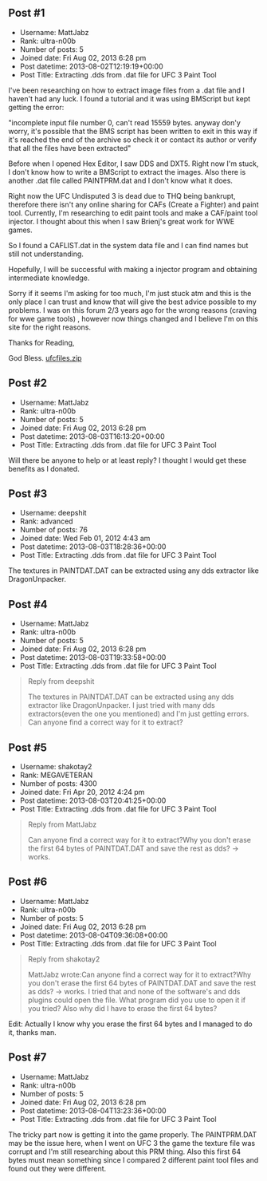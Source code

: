 ## Post #1
- Username: MattJabz
- Rank: ultra-n00b
- Number of posts: 5
- Joined date: Fri Aug 02, 2013 6:28 pm
- Post datetime: 2013-08-02T12:19:19+00:00
- Post Title: Extracting .dds from .dat file for UFC 3 Paint Tool

I've been researching on how to extract image files from a .dat file and I haven't had any luck. I found a tutorial and it was using BMScript but kept getting the error:

"incomplete input file number 0, can't read 15559 bytes. anyway don'y worry, it's possible that the BMS script has been written to exit in this way if it's reached the end of the archive so check it or contact its author or verify that all the files have been extracted"

Before when I opened Hex Editor, I saw DDS and DXT5. Right now I'm stuck, I don't know how to write a BMScript to extract the images. Also there is another .dat file called PAINTPRM.dat and I don't know what it does.



Right now the UFC Undisputed 3 is dead due to THQ being bankrupt, therefore there isn't any online sharing for CAFs (Create a Fighter) and paint tool. Currently, I'm researching to edit paint tools and make a CAF/paint tool injector. I thought about this when I saw Brienj's great work for WWE games.

So I found a CAFLIST.dat in the system data file and I can find names but still not understanding.



Hopefully, I will be successful with making a injector program and obtaining intermediate knowledge.

Sorry if it seems I'm asking for too much, I'm just stuck atm and this is the only place I can trust and know that will give the best advice possible to my problems. I was on this forum 2/3 years ago for the wrong reasons (craving for wwe game tools) , however now things changed and I believe I'm on this site for the right reasons.

Thanks for Reading,

God Bless.
[ufcfiles.zip](https://xentaxbackup.github.io/file/6540_ufcfiles.zip)
## Post #2
- Username: MattJabz
- Rank: ultra-n00b
- Number of posts: 5
- Joined date: Fri Aug 02, 2013 6:28 pm
- Post datetime: 2013-08-03T16:13:20+00:00
- Post Title: Extracting .dds from .dat file for UFC 3 Paint Tool

Will there be anyone to help or at least reply? I thought I would get these benefits as I donated.
## Post #3
- Username: deepshit
- Rank: advanced
- Number of posts: 76
- Joined date: Wed Feb 01, 2012 4:43 am
- Post datetime: 2013-08-03T18:28:36+00:00
- Post Title: Extracting .dds from .dat file for UFC 3 Paint Tool

The textures in PAINTDAT.DAT can be extracted using any dds extractor like DragonUnpacker.
## Post #4
- Username: MattJabz
- Rank: ultra-n00b
- Number of posts: 5
- Joined date: Fri Aug 02, 2013 6:28 pm
- Post datetime: 2013-08-03T19:33:58+00:00
- Post Title: Extracting .dds from .dat file for UFC 3 Paint Tool

> Reply from deepshit
>
> The textures in PAINTDAT.DAT can be extracted using any dds extractor like DragonUnpacker.
I just tried with many dds extractors(even the one you mentioned) and I'm just getting errors. Can anyone find a correct way for it to extract?
## Post #5
- Username: shakotay2
- Rank: MEGAVETERAN
- Number of posts: 4300
- Joined date: Fri Apr 20, 2012 4:24 pm
- Post datetime: 2013-08-03T20:41:25+00:00
- Post Title: Extracting .dds from .dat file for UFC 3 Paint Tool

> Reply from MattJabz
>
> Can anyone find a correct way for it to extract?Why you don't erase the first 64 bytes of PAINTDAT.DAT and save the rest as dds? -> works.
## Post #6
- Username: MattJabz
- Rank: ultra-n00b
- Number of posts: 5
- Joined date: Fri Aug 02, 2013 6:28 pm
- Post datetime: 2013-08-04T09:36:08+00:00
- Post Title: Extracting .dds from .dat file for UFC 3 Paint Tool

> Reply from shakotay2
>
> MattJabz wrote:Can anyone find a correct way for it to extract?Why you don't erase the first 64 bytes of PAINTDAT.DAT and save the rest as dds? -> works.
I tried that and none of the software's and dds plugins could open the file. What program did you use to open it if you tried? Also why did I have to erase the first 64 bytes?

Edit: Actually I know why you erase the first 64 bytes and I managed to do it, thanks man.
## Post #7
- Username: MattJabz
- Rank: ultra-n00b
- Number of posts: 5
- Joined date: Fri Aug 02, 2013 6:28 pm
- Post datetime: 2013-08-04T13:23:36+00:00
- Post Title: Extracting .dds from .dat file for UFC 3 Paint Tool

The tricky part now is getting it into the game properly. The PAINTPRM.DAT may be the issue here, when I went on UFC 3 the game the texture file was corrupt and I'm still researching about this PRM thing. Also this first 64 bytes must mean something since I compared 2 different paint tool files and found out they were different.
